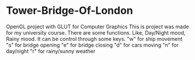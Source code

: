 # Tower-Bridge-Of-London
OpenGL project with GLUT for Computer Graphics
This is project was made for my university course. 
There are some functions. Like, Day/Night mood, Rainy mood.
It can be control through some keys.
"w" for ship movement
"s" for bridge opening
"e" for bridge closing
"d" for cars moving
"n" for day/night
"r" for rainy/sunny weather

